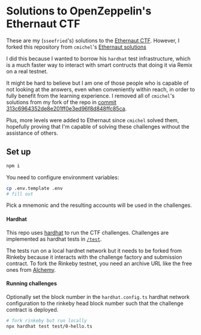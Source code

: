 # Solutions to OpenZeppelin's Ethernaut CTF

These are my (`sseefried`'s) solutions to the [Ethernaut CTF](https://ethernaut.openzeppelin.com/). However, I forked this repository from `cmichel`'s 
[Ethernaut solutions](https://github.com/MrToph/ethernaut)

I did this because I wanted to borrow his `hardhat` test infrastructure, which is a much faster way to interact with smart contructs that doing it via Remix on a real testnet. 

It might be hard to believe but I am one of those people who is capable of not looking at the answers, even when conveniently within reach, in order to fully benefit from the learning experience. I removed all of `cmichel`'s solutions from my fork of the repo in [commit 313c6964352de8e201ff0e3ed96f8d848ffc85ca](https://github.com/sseefried/ethernaut-solutions/commit/313c6964352de8e201ff0e3ed96f8d848ffc85ca).

Plus, more levels were added to Ethernaut since `cmichel` solved them, hopefully proving that I'm capable of solving these challenges without the assistance of others. 

## Set up

```bash
npm i
```

You need to configure environment variables:

```bash
cp .env.template .env
# fill out
```
Pick a mnemonic and the resulting accounts will be used in the challenges.

#### Hardhat

This repo uses [hardhat](https://hardhat.org/) to run the CTF challenges.
Challenges are implemented as hardhat tests in [`/test`](./test).

The tests run on a local hardnet network but it needs to be forked from Rinkeby because it interacts with the challenge factory and submission contract.
To fork the Rinkeby testnet, you need an archive URL like the free ones from [Alchemy](https://alchemyapi.io/).

#### Running challenges

Optionally set the block number in the `hardhat.config.ts` hardhat network configuration to the rinkeby head block number such that the challenge contract is deployed.

```bash
# fork rinkeby but run locally
npx hardhat test test/0-hello.ts
```
